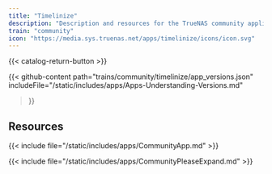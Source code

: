 ```yaml
---
title: "Timelinize"
description: "Description and resources for the TrueNAS community application called Timelinize."
train: "community"
icon: "https://media.sys.truenas.net/apps/timelinize/icons/icon.svg"
---
```


{{< catalog-return-button >}}

{{< github-content 
    path="trains/community/timelinize/app_versions.json"
    includeFile="/static/includes/apps/Apps-Understanding-Versions.md"
>}}

## Resources

{{< include file="/static/includes/apps/CommunityApp.md" >}}

{{< include file="/static/includes/apps/CommunityPleaseExpand.md" >}}
